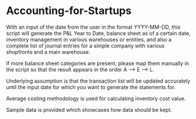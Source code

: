 # Accounting-for-Startups
With an input of the date from the user in the format YYYY-MM-DD, this script will generate the P&L Year to Date, balance sheet as of a certain date, inventory management in various warehouses or entities, and also a complete list of journal entries for a simple company with various shopfronts and a main warehouse.

If more balance sheet categories are present, please map them manually in the script so that the result appears in the order A --> E --> L.

Underlying assumption is that the transaction list will be updated accurately until the input date for which you want to generate the statements for. 

Average costing methodology is used for calculating inventory cost value.

Sample data is provided which showcases how data should be kept.
